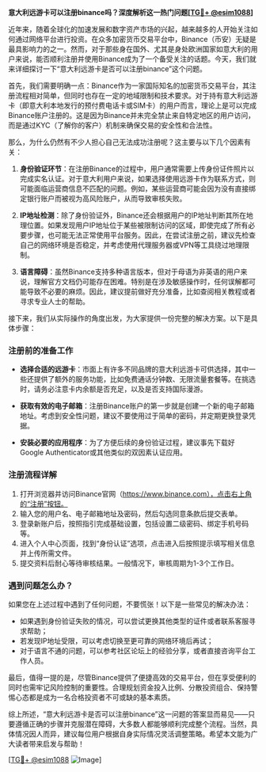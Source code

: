 **意大利远游卡可以注册binance吗？深度解析这一热门问题[[TG💪+ @esim1088](https://t.me/s/esim1088)]**

近年来，随着全球化的加速发展和数字资产市场的兴起，越来越多的人开始关注如何通过网络平台进行投资。在众多加密货币交易平台中，Binance（币安）无疑是最具影响力的之一。然而，对于那些身在国外、尤其是身处欧洲国家如意大利的用户来说，能否顺利注册并使用Binance成为了一个备受关注的话题。今天，我们就来详细探讨一下“意大利远游卡是否可以注册binance”这个问题。

首先，我们需要明确一点：Binance作为一家国际知名的加密货币交易平台，其注册流程相对简单，但同时也存在一定的地域限制和技术要求。对于持有意大利远游卡（即意大利本地发行的预付费电话卡或SIM卡）的用户而言，理论上是可以完成Binance账户注册的。这是因为Binance并未完全禁止来自特定地区的用户访问，而是通过KYC（了解你的客户）机制来确保交易的安全性和合法性。

那么，为什么仍然有不少人担心自己无法成功注册呢？这主要与以下几个因素有关：

1. **身份验证环节**：在注册Binance的过程中，用户通常需要上传身份证件照片以完成实名认证。对于意大利用户来说，如果选择使用远游卡作为联系方式，则可能面临运营商信息不匹配的问题。例如，某些运营商可能会因为没有直接绑定银行账户而被视为高风险账户，从而导致审核失败。

2. **IP地址检测**：除了身份验证外，Binance还会根据用户的IP地址判断其所在地理位置。如果发现用户IP地址位于某些被限制访问的区域，即使完成了所有必要步骤，也可能无法正常使用平台服务。因此，在尝试注册之前，建议先检查自己的网络环境是否稳定，并考虑使用代理服务器或VPN等工具绕过地理限制。

3. **语言障碍**：虽然Binance支持多种语言版本，但对于母语为非英语的用户来说，理解官方文档仍可能存在困难。特别是在涉及敏感操作时，任何误解都可能导致不必要的麻烦。因此，建议提前做好充分准备，比如查阅相关教程或者寻求专业人士的帮助。

接下来，我们从实际操作的角度出发，为大家提供一份完整的解决方案。以下是具体步骤：

### 注册前的准备工作

- **选择合适的远游卡**：市面上有许多不同品牌的意大利远游卡可供选择，其中一些还提供了额外的服务功能，比如免费通话分钟数、无限流量套餐等。在挑选时，请务必注意卡内余额是否充足，以及是否支持国际漫游。
  
- **获取有效的电子邮箱**：注册Binance账户的第一步就是创建一个新的电子邮箱地址。考虑到安全性问题，建议不要使用过于简单的密码，并定期更换登录凭据。

- **安装必要的应用程序**：为了方便后续的身份验证过程，建议事先下载好Google Authenticator或其他类似的双因素认证应用。

### 注册流程详解

1. 打开浏览器并访问Binance官网（https://www.binance.com），点击右上角的“注册”按钮。
2. 输入您的用户名、电子邮箱地址及密码，然后勾选同意条款后提交表单。
3. 登录新账户后，按照指引完成基础设置，包括设置二级密码、绑定手机号码等。
4. 进入个人中心页面，找到“身份认证”选项，点击进入后按照提示填写相关信息并上传所需文件。
5. 提交资料后耐心等待审核结果。一般情况下，审核周期为1-3个工作日。

### 遇到问题怎么办？

如果您在上述过程中遇到了任何问题，不要慌张！以下是一些常见的解决办法：

- 如果遇到身份验证失败的情况，可以尝试更换其他类型的证件或者联系客服寻求帮助；
- 若发现IP地址受限，可以考虑切换至更可靠的网络环境后再试；
- 对于语言不通的问题，可以参考社区论坛上的经验分享，或者直接咨询平台工作人员。

最后，值得一提的是，尽管Binance提供了便捷高效的交易平台，但在享受便利的同时也需牢记风险控制的重要性。合理规划资金投入比例、分散投资组合、保持警惕心态都是成为一名合格投资者不可或缺的基本素质。

综上所述，“意大利远游卡是否可以注册binance”这一问题的答案显而易见——只要遵循正确的步骤并克服潜在障碍，大多数人都能够顺利完成整个流程。当然，具体情况因人而异，建议每位用户根据自身实际情况灵活调整策略。希望本文能为广大读者带来启发与帮助！

[[TG💪+ @esim1088](https://t.me/s/esim1088) ![Image](https://i.postimg.cc/4NQfJmqS/Snipaste-2025-05-13-00-14-12.png)]